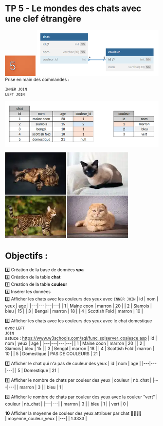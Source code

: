 # TP 5 - Le mondes des chats avec une clef étrangère
<img src="../img/num/five.webp" width="100">
<img src="../img/db-svg/05-chat-couleur.png" width="400">
Prise en main des commandes :  
    
<code>INNER JOIN</code>    
<code>LEFT JOIN</code>    

<img src="../img/xl/02-tp-chat.png" width="600">

  
![maincoon](../img/tp/tp1/maincoon.webp)
![siamois](../img/tp/tp1/siamois.webp)
![bengal](../img/tp/tp1/bengal.webp)
![scottish](../img/tp/tp1/scottish.webp)



# Objectifs :
:one: Création de la base de données **spa**  
:two: Création de la table **chat**  
:three: Creation de la table **couleur**  
:four: Insérer  les données  
:five: Afficher les chats avec les couleurs des yeux avec <code>INNER JOIN</code>
| id | nom | yeux | age |
|---|---|---|---|
| 1 | Maine coon | marron | 20 |
| 2 | Siamois | bleu | 15 |
| 3 | Bengal | marron | 18 |
| 4 | Scottish Fold | marron | 10 | 

:six: Afficher les chats avec les couleurs des yeux avec le chat domestique avec <code>LEFT JOIN</code>  
astuce : https://www.w3schools.com/sql/func_sqlserver_coalesce.asp
| id | nom | yeux | age |
|---|---|---|---|
| 1 | Maine coon | marron | 20 |
| 2 | Siamois | bleu | 15 |
| 3 | Bengal | marron | 18 |
| 4 | Scottish Fold | marron | 10 | 
| 5 | Domestique | PAS DE COULEURS | 21 | 

:seven: Afficher le chat qui n'a pas de couleur des yeux
| id | nom | age |
|---|---|---|
| 5 | Domestique | 21 | 

:eight: Afficher le nombre de chats par couleur des yeux
| couleur | nb_chat |
|---|---|
| marron | 3 |
| bleu | 1 |

:nine: Afficher le nombre de chats par couleur des yeux avec la couleur "vert"
| couleur | nb_chat |
|---|---|
| marron | 3 |
| bleu | 1 |
| vert | 0 |


**10** Afficher la moyenne de couleur des yeux attribuer par chat :cactus::cactus::cactus::cactus:  
| moyenne_couleur_yeux |
|---|
| 1.3333 |